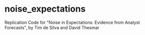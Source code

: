 # noise_expectations
Replication Code for "Noise in Expectations: Evidence from Analyst Forecasts", by Tim de Silva and David Thesmar
